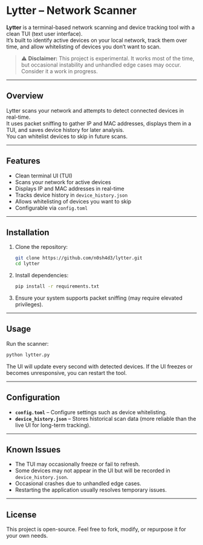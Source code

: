 # Lytter – Network Scanner

**Lytter** is a terminal-based network scanning and device tracking tool with a clean TUI (text user interface).  
It’s built to identify active devices on your local network, track them over time, and allow whitelisting of devices you don’t want to scan.

> ⚠️ **Disclaimer:** This project is experimental. It works most of the time, but occasional instability and unhandled edge cases may occur. Consider it a work in progress.

---

## Overview

Lytter scans your network and attempts to detect connected devices in real-time.  
It uses packet sniffing to gather IP and MAC addresses, displays them in a TUI, and saves device history for later analysis.  
You can whitelist devices to skip in future scans.

---

## Features

- Clean terminal UI (TUI)
- Scans your network for active devices
- Displays IP and MAC addresses in real-time
- Tracks device history in `device_history.json`
- Allows whitelisting of devices you want to skip
- Configurable via `config.toml`

---

## Installation

1. Clone the repository:
    ```bash
    git clone https://github.com/n0sh4d3/lytter.git
    cd lytter
    ```
2. Install dependencies:
    ```bash
    pip install -r requirements.txt
    ```
3. Ensure your system supports packet sniffing (may require elevated privileges).

---

## Usage

Run the scanner:
```bash
python lytter.py
````

The UI will update every second with detected devices.
If the UI freezes or becomes unresponsive, you can restart the tool.

---

## Configuration

* **`config.toml`** – Configure settings such as device whitelisting.
* **`device_history.json`** – Stores historical scan data (more reliable than the live UI for long-term tracking).

---

## Known Issues

* The TUI may occasionally freeze or fail to refresh.
* Some devices may not appear in the UI but will be recorded in `device_history.json`.
* Occasional crashes due to unhandled edge cases.
* Restarting the application usually resolves temporary issues.

---

## License

This project is open-source.
Feel free to fork, modify, or repurpose it for your own needs.

